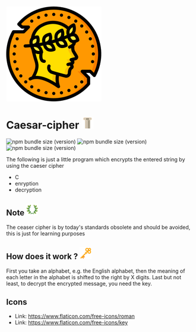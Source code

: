![Alt text](coin.png "Optional title")
# Caesar-cipher ![Alt text](greek-pillars.png "Optional title")

![npm bundle size (version)](https://img.shields.io/badge/version-0.0.1-red) ![npm bundle size (version)](https://img.shields.io/badge/language-c-red) ![npm bundle size (version)](https://img.shields.io/badge/cryptography-red)

The following is just a little program which encrypts the entered string by using the caeser cipher

* C
* enryption
* decryption

## Note ![Alt text](wreath.png "Optional title")
The ceaser cipher is by today's standards obsolete and should be avoided, this is just for learning purposes

## How does it work ? ![Alt text](key.png "Optional title")
First you take an alphabet, e.g. the English alphabet, then the meaning of each letter in the alphabet is shifted to the right by X digits.
Last but not least, to decrypt the encrypted message, you need the key.

## Icons
* Link: https://www.flaticon.com/free-icons/roman
* Link: https://www.flaticon.com/free-icons/key


